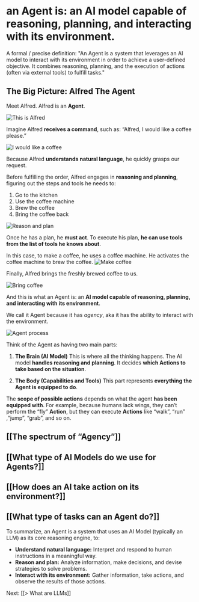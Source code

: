 
# an Agent is: an **AI model capable of reasoning, planning, and interacting with its environment**.
A formal / precise definition:
"An Agent is a system that leverages an AI model to interact with its environment in order to achieve a user-defined objective. It combines reasoning, planning, and the execution of actions (often via external tools) to fulfill tasks."
## The Big Picture: Alfred The Agent

Meet Alfred. Alfred is an **Agent**.

![This is Alfred](https://huggingface.co/datasets/agents-course/course-images/resolve/main/en/unit1/this-is-alfred.jpg)

Imagine Alfred **receives a command**, such as: “Alfred, I would like a coffee please.”

![I would like a coffee](https://huggingface.co/datasets/agents-course/course-images/resolve/main/en/unit1/coffee-please.jpg)

Because Alfred **understands natural language**, he quickly grasps our request.

Before fulfilling the order, Alfred engages in **reasoning and planning**, figuring out the steps and tools he needs to:

1. Go to the kitchen
2. Use the coffee machine
3. Brew the coffee
4. Bring the coffee back

![Reason and plan](https://huggingface.co/datasets/agents-course/course-images/resolve/main/en/unit1/reason-and-plan.jpg)

Once he has a plan, he **must act**. To execute his plan, **he can use tools from the list of tools he knows about**.

In this case, to make a coffee, he uses a coffee machine. He activates the coffee machine to brew the coffee.
![Make coffee](https://huggingface.co/datasets/agents-course/course-images/resolve/main/en/unit1/make-coffee.jpg)

Finally, Alfred brings the freshly brewed coffee to us.

![Bring coffee](https://huggingface.co/datasets/agents-course/course-images/resolve/main/en/unit1/bring-coffee.jpg)

And this is what an Agent is: an **AI model capable of reasoning, planning, and interacting with its environment**.

We call it Agent because it has _agency_, aka it has the ability to interact with the environment.

![Agent process](https://huggingface.co/datasets/agents-course/course-images/resolve/main/en/unit1/process.jpg)

Think of the Agent as having two main parts:

1. **The Brain (AI Model)**
	This is where all the thinking happens. The AI model **handles reasoning and planning**. It decides **which Actions to take based on the situation**.

2. **The Body (Capabilities and Tools)**
	This part represents **everything the Agent is equipped to do**.

The **scope of possible actions** depends on what the agent **has been equipped with**. For example, because humans lack wings, they can’t perform the “fly” **Action**, but they can execute **Actions** like “walk”, “run” ,“jump”, “grab”, and so on.

## [[The spectrum of “Agency”]]

## [[What type of AI Models do we use for Agents?]]

## [[How does an AI take action on its environment?]]

## [[What type of tasks can an Agent do?]]


To summarize, an Agent is a system that uses an AI Model (typically an LLM) as its core reasoning engine, to:

- **Understand natural language:** Interpret and respond to human instructions in a meaningful way.
- **Reason and plan:** Analyze information, make decisions, and devise strategies to solve problems.
- **Interact with its environment:** Gather information, take actions, and observe the results of those actions.

Next: [[> What are LLMs]]

